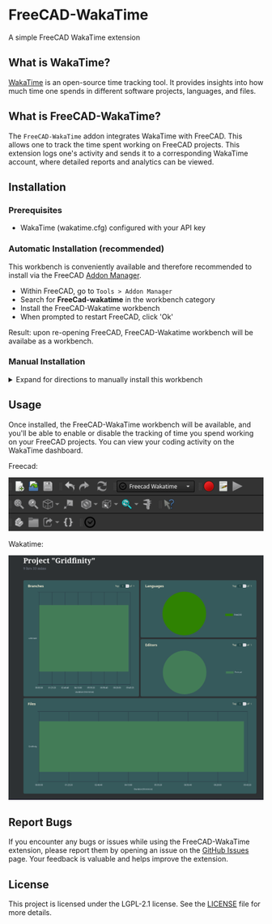 # FreeCAD-WakaTime
A simple FreeCAD WakaTime extension

## What is WakaTime?
[WakaTime](https://wakatime.com/) is an open-source time tracking tool. It provides insights into how much time one spends in different software projects, languages, and files.

## What is FreeCAD-WakaTime?
The `FreeCAD-WakaTime` addon integrates WakaTime with FreeCAD. This allows one to track the time spent working on FreeCAD projects. This extension logs one's activity and sends it to a corresponding WakaTime account, where detailed reports and analytics can be viewed.

## Installation

### Prerequisites
- WakaTime (wakatime.cfg) configured with your API key 


### Automatic Installation (recommended)

This workbench is conveniently available and therefore recommended to install via the FreeCAD [Addon Manager](https://wiki.freecad.org/Std_AddonMgr).  

* Within FreeCAD, go to `Tools > Addon Manager`
* Search for **FreeCad-wakatime** in the workbench category
* Install the FreeCAD-Wakatime workbench
* When prompted to restart FreeCAD, click 'Ok'

Result: upon re-opening FreeCAD, FreeCAD-Wakatime workbench will be availabe as a workbench.

### Manual Installation

<details><summary>Expand for directions to manually install this workbench</summary>

The install path for FreeCAD modules depends on the operating system used.

To find the user's application data directory, enter the following command in FreeCAD's Python console:

```python
App.getUserAppDataDir()
```

Examples for different operating systems:

- **Linux:** `/home/<user>/.local/share/FreeCAD/Mod/`
- **macOS:** `/Users/<user>/Library/Preferences/FreeCAD/Mod/`
- **Windows:** `C:\Users\<user>\AppData\Roaming\FreeCAD\Mod\`

Navigate to the `Mod` directory (create it if it doesn't exist) using the CLI and use Git to install FreeCAD-WakaTime:

```shell
git clone https://github.com/Pegoku/freecad-wakatime.git
```

#### Manual Update

Navigate to the `Mod/freecad-wakatime` directory using the CLI and use Git to update the extension:

```shell
git pull
```

</details>

## Usage
Once installed, the FreeCAD-WakaTime workbench will be available, and you'll be able to enable or disable the tracking of time you spend working on your FreeCAD projects. You can view your coding activity on the WakaTime dashboard.

Freecad:

![FreeCAD](image.png)

Wakatime:

![Wakatime](image-1.png)

## Report Bugs

If you encounter any bugs or issues while using the FreeCAD-WakaTime extension, please report them by opening an issue on the [GitHub Issues](https://github.com/Pegoku/freecad-wakatime/issues) page.
Your feedback is valuable and helps improve the extension.

## License
This project is licensed under the LGPL-2.1 license. See the [LICENSE](https://github.com/Pegoku/freecad-wakatime/blob/main/LICENSE) file for more details.

